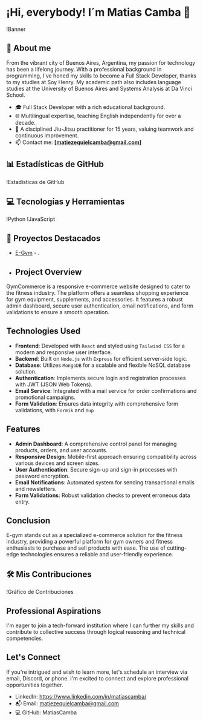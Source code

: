 # ¡Hi, everybody! I´m Matias Camba 🌟

<!-- Introduce una imagen de banner personalizada aquí -->
!Banner

## 👤 About me
From the vibrant city of Buenos Aires, Argentina, my passion for technology has been a lifelong journey. With a professional background in programming, I've honed my skills to become a Full Stack Developer, thanks to my studies at Soy Henry. My academic path also includes language studies at the University of Buenos Aires and Systems Analysis at Da Vinci School.

- 🎓 Full Stack Developer with a rich educational background.
- 🌐 Multilingual expertise, teaching English independently for over a decade.
- 🥋 A disciplined Jiu-Jitsu practitioner for 15 years, valuing teamwork and continuous improvement.
- 📫 Contact me: **[matiezequielcamba@gmail.com]**

## 📊 Estadísticas de GitHub
!Estadísticas de GitHub

## 💻 Tecnologías y Herramientas
<!-- Personaliza tus insignias aquí: https://shields.io/ -->
!Python
!JavaScript
<!-- Añade más tecnologías que conoces -->

## 🌟 Proyectos Destacados
<!-- Asegúrate de actualizar los enlaces con tus repositorios -->
- [E-Gym]([https://frontend-pf-three.vercel.app/) - .
- ## Project Overview
GymCommerce is a responsive e-commerce website designed to cater to the fitness industry. The platform offers a seamless shopping experience for gym equipment, supplements, and accessories. It features a robust admin dashboard, secure user authentication, email notifications, and form validations to ensure a smooth operation.

## Technologies Used
- **Frontend**: Developed with `React` and styled using `Tailwind CSS` for a modern and responsive user interface.
- **Backend**: Built on `Node.js` with `Express` for efficient server-side logic.
- **Database**: Utilizes `MongoDB` for a scalable and flexible NoSQL database solution.
- **Authentication**: Implements secure login and registration processes with JWT (JSON Web Tokens).
- **Email Service**: Integrated with a mail service for order confirmations and promotional campaigns.
- **Form Validation**: Ensures data integrity with comprehensive form validations, with `Formik` and `Yup`

## Features
- **Admin Dashboard**: A comprehensive control panel for managing products, orders, and user accounts.
- **Responsive Design**: Mobile-first approach ensuring compatibility across various devices and screen sizes.
- **User Authentication**: Secure sign-up and sign-in processes with password encryption.
- **Email Notifications**: Automated system for sending transactional emails and newsletters.
- **Form Validations**: Robust validation checks to prevent erroneous data entry.

## Conclusion
E-gym stands out as a specialized e-commerce solution for the fitness industry, providing a powerful platform for gym owners and fitness enthusiasts to purchase and sell products with ease. The use of cutting-edge technologies ensures a reliable and user-friendly experience.

## 🛠️ Mis Contribuciones
<!-- Muestra tus contribuciones con un gráfico -->
!Gráfico de Contribuciones

## Professional Aspirations
I'm eager to join a tech-forward institution where I can further my skills and contribute to collective success through logical reasoning and technical competencies.

## Let's Connect
If you're intrigued and wish to learn more, let's schedule an interview via email, Discord, or phone. I'm excited to connect and explore professional opportunities together.

- LinkedIn: https://www.linkedin.com/in/matiascamba/
- 📬 Email: matiezequielcamba@gmail.com
- 💻 GitHub: MatiasCamba


<!-- No olvides actualizar 'tu-usuario' con tu nombre de usuario real de GitHub -->


